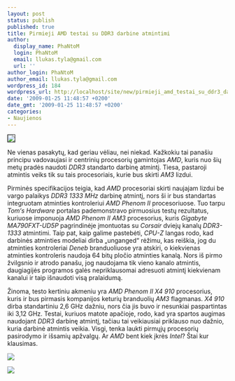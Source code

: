 ```yaml
---
layout: post
status: publish
published: true
title: Pirmieji AMD testai su DDR3 darbine atmintimi
author:
  display_name: PhaNtoM
  login: PhaNtoM
  email: llukas.tyla@gmail.com
  url: ''
author_login: PhaNtoM
author_email: llukas.tyla@gmail.com
wordpress_id: 184
wordpress_url: http://localhost/site/new/pirmieji_amd_testai_su_ddr3_darbine_atmintimi/
date: '2009-01-25 11:48:57 +0200'
date_gmt: '2009-01-25 11:48:57 +0200'
categories:
- Naujienos
---
```

<div class="imgright"><img src="http://tbn0.google.com/images?q=tbn:1eCgVjsHIZhuKM:http://img.xataka.com/2008/03/amd_phenom_x4_logo.jpg" border="1" /></div>
<p>Ne vienas pasakytų, kad geriau vėliau, nei niekad. Kažkokiu tai panašiu principu vadovaujasi ir centrinių procesorių gamintojas <i>AMD</i>, kuris nuo šių metų pradės naudoti <i>DDR3</i> standarto darbinę atmintį. Tiesa, pastaroji atmintis veiks tik su tais procesoriais, kurie bus skirti <i>AM3</i> lizdui.</p>
<p>Pirminės specifikacijos teigia, kad <i>AMD</i> procesoriai skirti naujajam lizdui be vargo palaikys <i>DDR3 1333 MHz</i> darbinę atmintį, nors ši ir bus standartas integruotam atminties kontroleriui <i>AMD Phenom II</i> procesoriuose. Tuo tarpu <i>Tom‘s Hardware</i> portalas pademonstravo pirmuosius testų rezultatus, kuriuose imponuoja <i>AMD Phenom II AM3</i> procesorius, kuris <i>Gigabyte MA790FXT-UD5P</i> pagrindinėje įmontuotas su <i>Corsair</i> dviejų kanalų <i>DDR3-1333</i> atmintimi. Taip pat, kaip galime pastebėti, <i>CPU-Z</i> langas rodo, kad darbinės atminties modeliai dirba „unganged“ rėžimu, kas reiškia, jog du atminties kontroleriai <i>Deneb</i> branduoliuose yra atskiri, o kiekvienas atminties kontroleris naudoja 64 bitų pločio atminties kanalą. Nors iš pirmo žvilgsnio ir atrodo panašu, jog naudojama tik vieno kanalo atmintis, daugiagijės programos galės nepriklausomai adresuoti atmintį kiekvienam kanalui ir taip išnaudoti visą pralaidumą.</p>
<p>Žinoma, testo kertiniu akmeniu yra <i>AMD Phenom II X4 910</i> procesorius, kuris ir bus pirmasis kompanijos keturių branduolių <i>AM3</i> flagmanas. <i>X4 910</i> dirba standartiniu 2,6 GHz dažniu, nors čia jis buvo ir nesunkiai paspartintas iki 3,12 GHz. Testai, kuriuos matote apačioje, rodo, kad yra spartos augimas naudojant <i>DDR3</i> darbinę atmintį, tačiau tai veikiausiai priklauso nuo dažnio, kuria darbinė atmintis veikia. Visgi, tenka laukti pirmųjų procesorių pasirodymo ir išsamių apžvalgų. Ar <i>AMD</i> bent kiek įkrės <i>Intel</i>? Štai kur klausimas.</p>
<p><img src="http://www.part.lt/img/733ae39546d55a0287c45bea3e9d8450398.jpg" /></p>
<p><img src="http://www.part.lt/img/862cee6f8303c7219821c61e7aa63231470.bmp" /></p>
